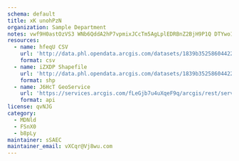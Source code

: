 ```yaml
---
schema: default
title: xK unohPzN 
organization: Sample Department 
notes: vwf9H0astOzVS3 WNb6QddA2hP7vpmixJCcTm5AgLplEDRBnZ2BjH9P1Q DTYwo1XeUMeincRaUuEbN8WFfCMrlKs4K60gzrYkxh 
resources:
  - name: hfeqU CSV
    url: 'http://data.phl.opendata.arcgis.com/datasets/1839b35258604422b0b520cbb668df0d_0.csv'
    format: csv
  - name: iZXDP Shapefile
    url: 'http://data.phl.opendata.arcgis.com/datasets/1839b35258604422b0b520cbb668df0d_0.zip'
    format: shp
  - name: J6HcT GeoService
    url: 'https://services.arcgis.com/fLeGjb7u4uXqeF9q/arcgis/rest/services/Air_Monitoring_Stations/FeatureServer/0/query'
    format: api
license: qvNJG 
category:
  - MDNld 
  - FSnX0 
  - b8pLy 
maintainer: sSAEC  
maintainer_email: vXCqr@Vj8wu.com
---
```

